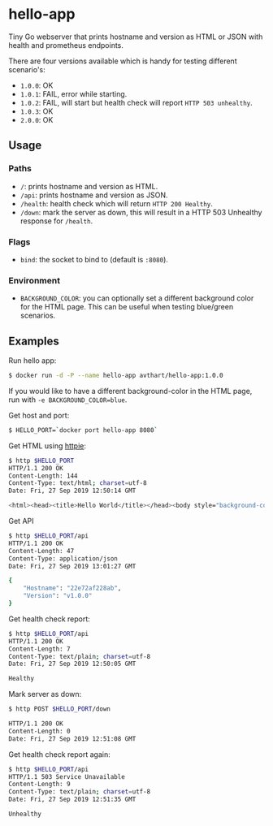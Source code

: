 # hello-app

Tiny Go webserver that prints hostname and version as HTML or JSON with health and prometheus endpoints.

There are four versions available which is handy for testing different scenario's:

- `1.0.0`: OK
- `1.0.1`: FAIL, error while starting.
- `1.0.2`: FAIL, will start but health check will report `HTTP 503 unhealthy`. 
- `1.0.3`: OK
- `2.0.0`: OK

## Usage

### Paths

- `/`: prints hostname and version as HTML.
- `/api`: prints hostname and version as JSON.
- `/health`: health check which will return `HTTP 200 Healthy`.
- `/down`: mark the server as down, this will result in a HTTP 503 Unhealthy response for `/health`.

### Flags

- `bind`: the socket to bind to (default is `:8080`).

### Environment

- `BACKGROUND_COLOR`: you can optionally set a different background color for the HTML page. This can be useful when testing blue/green scenarios. 

## Examples

Run hello app:

```bash
$ docker run -d -P --name hello-app avthart/hello-app:1.0.0
```

If you would like to have a different background-color in the HTML page, run with `-e BACKGROUND_COLOR=blue`.

Get host and port:

```bash
$ HELLO_PORT=`docker port hello-app 8080`
```

Get HTML using [httpie](https://httpie.org/):

```bash
$ http $HELLO_PORT
HTTP/1.1 200 OK
Content-Length: 144
Content-Type: text/html; charset=utf-8
Date: Fri, 27 Sep 2019 12:50:14 GMT

<html><head><title>Hello World</title></head><body style="background-color: white"><h1>Hello from 2a80a0a5eac3 version v1.0.0</h1></body></html>     
```

Get API

```bash
$ http $HELLO_PORT/api
HTTP/1.1 200 OK
Content-Length: 47
Content-Type: application/json
Date: Fri, 27 Sep 2019 13:01:27 GMT

{
    "Hostname": "22e72af228ab",
    "Version": "v1.0.0"
}
```

Get health check report:

```bash
$ http $HELLO_PORT/api
HTTP/1.1 200 OK
Content-Length: 7
Content-Type: text/plain; charset=utf-8
Date: Fri, 27 Sep 2019 12:50:05 GMT

Healthy
```

Mark server as down:

```bash
$ http POST $HELLO_PORT/down

HTTP/1.1 200 OK
Content-Length: 0
Date: Fri, 27 Sep 2019 12:51:08 GMT
```

Get health check report again:

```bash
$ http $HELLO_PORT/api
HTTP/1.1 503 Service Unavailable
Content-Length: 9
Content-Type: text/plain; charset=utf-8
Date: Fri, 27 Sep 2019 12:51:35 GMT

Unhealthy
```
